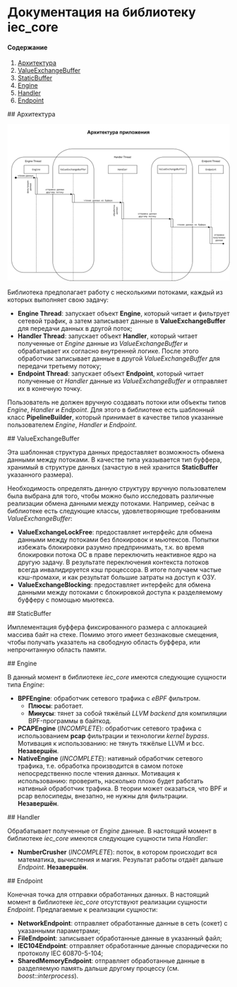 # Документация на библиотеку iec_core

#### Содержание

1. [Архитектура](#architecture)
2. [ValueExchangeBuffer](#valueexchangebuffer)
3. [StaticBuffer](#staticbuffer)
4. [Engine](#engine)
5. [Handler](#handler)
6. [Endpoint](#endpoint)

<a name="architecture"/>
## Архитектура

![Схема](/doc/img/01.svg)

Библиотека предполагает работу с несколькими потоками, каждый из которых выполняет свою задачу:

- **Engine Thread**: запускает объект **Engine**, который читает и фильтрует сетевой трафик, а затем записывает данные в **ValueExchangeBuffer** для передачи данных в другой поток;
- **Handler Thread**: запускает объект **Handler**, который читает полученные от *Engine* данные из *ValueExchangeBuffer* и обрабатывает их согласно внутренней логике. После этого обработчик записывает данные в другой *ValueExchangeBuffer* для передачи третьему потоку;
- **Endpoint Thread**: запускает объект **Endpoint**, который читает полученные от *Handler* данные из *ValueExchangeBuffer* и отправляет их в конечную точку.

Пользователь не должен вручную создавать потоки или объекты типов *Engine*, *Handler* и *Endpoint*. Для этого в библиотеке есть шаблонный класс **PipelineBuilder**, который принимает в качестве типов указанные пользователем *Engine*, *Handler* и *Endpoint*.

<a name="valueexchangebuffer"/>
## ValueExchangeBuffer

Эта шаблонная структура данных предоставляет возможность обмена данными между потоками. В качестве типа указывается тип буффера, хранимый в структуре данных (зачастую в ней хранится **StaticBuffer** указанного размера).

Необходимость определять данную структуру вручную пользователем была выбрана для того, чтобы можно было исследовать различные реализации обмена данными между потоками. Например, сейчас в библиотеке есть следующие классы, удовлетворяющие требованиям *ValueExchangeBuffer*:

- **ValueExchangeLockFree**: предоставляет интерфейс для обмена данными между потоками без блокировок и мьютексов. Попытки избежать блокировки разумно предпринимать, т.к. во время блокировки потока ОС в праве переключить неактивное ядро на другую задачу. В результате переключения контекста потоков всегда инвалидируется кэш процессора. В итоге получаем частые кэш-промахи, и как результат большие затраты на доступ к ОЗУ.
- **ValueExchangeBlocking**: предоставляет интерфейс для обмена данными между потоками с блокировкой доступа к разделяемому буфферу с помощью мьютекса.

<a name="staticbuffer"/>
## StaticBuffer

Имплементация буффера фиксированного размера с аллокацией массива байт на стеке. Помимо этого имеет беззнаковые смещения, чтобы получать указатель на свободную область буффера, или непрочитанную область памяти.

<a name="engine"/>
## Engine

В данный момент в библиотеке *iec_core* имеются следующие сущности типа *Engine*:

- **BPFEngine**: обработчик сетевого трафика с *eBPF* фильтром.
  - **Плюсы**: работает.
  - **Минусы**: тянет за собой тяжёлый *LLVM backend* для компиляции BPF-программы в байткод.
- **PCAPEngine** (*INCOMPLETE*): обработчик сетевого трафика с использованием **pcap** фильтрации и технологии *kernel bypass*. Мотивация к использованию: не тянуть тяжёлые LLVM и bcc. **Незавершён**.
- **NativeEngine** (*INCOMPLETE*): нативный обработчик сетевого трафика, т.е. обработка производится в самом потоке непосредственно после чтения данных. Мотивация к использованию: проверить, насколько плохо будет работать нативный обработчик трафика. В теории может оказаться, что BPF и pcap велосипеды, внезапно, не нужны для фильтрации. **Незавершён**.

<a name="handler"/>
## Handler

Обрабатывает полученные от *Engine* данные. В настоящий момент в библиотеке *iec_core* имеются следующие сущности типа *Handler*:

- **NumberCrusher** (*INCOMPLETE*): поток, в котором происходит вся математика, вычисления и магия. Результат работы отдаёт дальше *Endpoint*. **Незавершён**.

<a name="endpoint"/>
## Endpoint

Конечная точка для отправки обработанных данных. В настоящий момент в библиотеке *iec_core* отсутствуют реализации сущности *Endpoint*. Предлагаемые к реализации сущности:

- **NetworkEndpoint**: отправляет обработанные данные в сеть (сокет) с указанными параметрами;
- **FileEndpoint**: записывает обработанные данные в указанный файл;
- **IEC104Endpoint**: отправляет обработанные данные спорадически по протоколу IEC 60870-5-104;
- **SharedMemoryEndpoint**: отправляет обработанные данные в разделяемую память дальше другому процессу (см. *boost::interprocess*).
